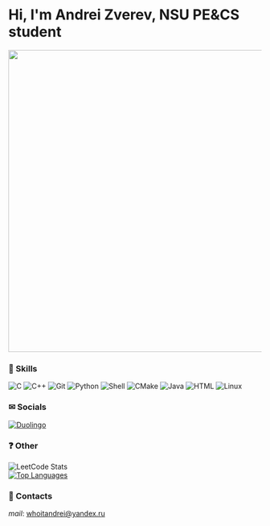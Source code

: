 # Hi, I'm Andrei Zverev, NSU PE&CS student



<div id="header" align="center">
  <img src="https://i.giphy.com/media/v1.Y2lkPTc5MGI3NjExY3U4a2tnanJudGJrbWt5bm5rOHBidG8xYWplNHUyemozMndqcmN4ZSZlcD12MV9pbnRlcm5hbF9naWZfYnlfaWQmY3Q9Zw/sUt8uDIusftiE/giphy.gif" width="600"/>
</div>


### 🧠 Skills

![C](https://img.shields.io/badge/C-2e2e2e?style=flat&logo=c&logoColor=white)
![C++](https://img.shields.io/badge/C%2B%2B-00599C?style=flat&logo=c%2B%2B&logoColor=white)
![Git](https://img.shields.io/badge/Git-F05032?style=flat&logo=git&logoColor=white)
![Python](https://img.shields.io/badge/Python-3.9-blue)
![Shell](https://img.shields.io/badge/Shell-4EAA25?style=flat&logo=gnu-bash&logoColor=white)
![CMake](https://img.shields.io/badge/CMake-064F8C?style=flat&logo=cmake&logoColor=white)
![Java](https://img.shields.io/badge/Java-11-blue)
![HTML](https://img.shields.io/badge/HTML5-E34F26?style=flat&logo=html5&logoColor=white)
![Linux](https://img.shields.io/badge/Linux-FCC624?style=flat&logo=linux&logoColor=black)

### ✉ Socials
<a href="https://duolingo.com/profile/whoitandrei" target="_blank" rel="noopener noreferrer">
  <img src="https://img.shields.io/badge/Duolingo-%234DC730.svg?style=for-the-badge&logo=Duolingo&logoColor=white" alt="Duolingo">
</a>


### ❓ Other
![LeetCode Stats](https://leetcode-badge-sage.vercel.app/badge/whoitandrei?theme=dark) <br>
<a href="https://github.com/whoitandrei" align="left"><img src="https://github-readme-stats.vercel.app/api/top-langs/?username=whoitandrei&langs_count=10&title_color=0891b2&text_color=ffffff&icon_color=0891b2&bg_color=24292e&hide_border=true&locale=en&custom_title=Top%20%Languages" alt="Top Languages" /></a> 


### 📵 Contacts
*mail*: <a href="mailto:whoitandrei@yandex.ru">whoitandrei@yandex.ru</a> 
<div align="center"><img src="https://komarev.com/ghpvc/?username=whoitandrei&style=flat-square&color=blue" alt=""/></div>
